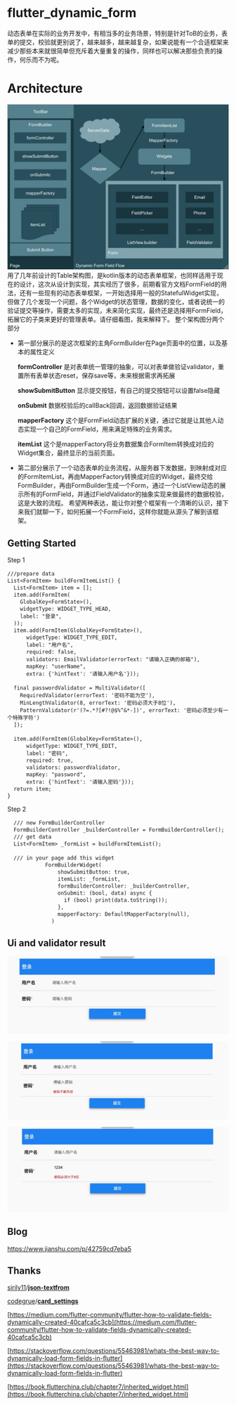 # flutter_dynamic_form
动态表单在实际的业务开发中，有相当多的业务场景，特别是针对ToB的业务，表单的提交，校验就更别说了，越来越多，越来越复杂，如果说能有一个合适框架来减少那些本来就很简单但充斥着大量重复的操作，同样也可以解决那些负责的操作，何乐而不为呢。

# Architecture
![image](https://github.com/ibaozi-cn/flutter_dynamic_form/raw/master/img/arc.webp)
用了几年前设计的Table架构图，是kotlin版本的动态表单框架，也同样适用于现在的设计，这次从设计到实现，其实经历了很多，前期看官方文档FormField的用法，还有一些现有的动态表单框架，一开始选择用一般的StatefulWidget实现，但做了几个发现一个问题，各个Widget的状态管理，数据的变化，或者说统一的验证提交等操作，需要太多的实现，未来简化实现，最终还是选择用FormField，拓展它的子类来更好的管理表单。请仔细看图，我来解释下。
整个架构图分两个部分
- 第一部分展示的是这次框架的主角FormBuilder在Page页面中的位置，以及基本的属性定义

  **formController** 是对表单统一管理的抽象，可以对表单做验证validator，重置所有表单状态reset，保存save等，未来根据需求再拓展

  **showSubmitButton** 显示提交按钮，有自己的提交按钮可以设置false隐藏

  **onSubmit** 数据校验后的callBack回调，返回数据验证结果

  **mapperFactory** 这个是FormField动态扩展的关键，通过它就是让其他人动态实现一个自己的FormField，用来满足特殊的业务需求。

  **itemList** 这个是mapperFactory将业务数据集合FormItem转换成对应的Widget集合，最终显示的当前页面。

- 第二部分展示了一个动态表单的业务流程，从服务器下发数据，到映射成对应的FormItemList，再由MapperFactory转换成对应的Widget，最终交给FormBuilder，再由FormBuilder生成一个Form，通过一个ListView动态的展示所有的FormField，并通过FieldValidator的抽象实现来做最终的数据校验，这是大致的流程。
希望两种表达，能让你对整个框架有一个清晰的认识，接下来我们就聊一下，如何拓展一个FormField，这样你就能从源头了解到该框架。
## Getting Started
Step 1
```
///prepare data
List<FormItem> buildFormItemList() {
  List<FormItem> item = [];
  item.add(FormItem(
    GlobalKey<FormState>(),
    widgetType: WIDGET_TYPE_HEAD,
    label: "登录",
  ));
  item.add(FormItem(GlobalKey<FormState>(),
      widgetType: WIDGET_TYPE_EDIT,
      label: "用户名",
      required: false,
      validators: EmailValidator(errorText: "请输入正确的邮箱"),
      mapKey: "userName",
      extra: {'hintText': '请输入用户名'}));

  final passwordValidator = MultiValidator([
    RequiredValidator(errorText: '密码不能为空'),
    MinLengthValidator(8, errorText: '密码必须大于8位'),
    PatternValidator(r'(?=.*?[#?!@$%^&*-])', errorText: '密码必须至少有一个特殊字符')
  ]);

  item.add(FormItem(GlobalKey<FormState>(),
      widgetType: WIDGET_TYPE_EDIT,
      label: "密码",
      required: true,
      validators: passwordValidator,
      mapKey: "password",
      extra: {'hintText': '请输入密码'}));
  return item;
}

```
Step 2
```
  /// new FormBuilderController
  FormBuilderController _builderController = FormBuilderController();
  /// get data
  List<FormItem> _formList = buildFormItemList();

  /// in your page add this widget
            FormBuilderWidget(
                showSubmitButton: true,
                itemList: _formList,
                formBuilderController: _builderController,
                onSubmit: (bool, data) async {
                  if (bool) print(data.toString());
                },
                mapperFactory: DefaultMapperFactory(null),
              )
```
## Ui and validator result

![image](https://github.com/ibaozi-cn/flutter_dynamic_form/raw/master/img/login.jpg)

![image](https://github.com/ibaozi-cn/flutter_dynamic_form/raw/master/img/validator_empty.jpg)

![image](https://github.com/ibaozi-cn/flutter_dynamic_form/raw/master/img/validator_min.jpg)

## Blog 

https://www.jianshu.com/p/42759cd7eba5

## Thanks
[sirily11](https://github.com/sirily11)/**[json-textfrom](https://github.com/sirily11/json-textfrom)**

[codegrue](https://github.com/codegrue)/**[card_settings](https://github.com/codegrue/card_settings)**

[https://medium.com/flutter-community/flutter-how-to-validate-fields-dynamically-created-40cafca5c3cb](https://medium.com/flutter-community/flutter-how-to-validate-fields-dynamically-created-40cafca5c3cb)

[https://stackoverflow.com/questions/55463981/whats-the-best-way-to-dynamically-load-form-fields-in-flutter](https://stackoverflow.com/questions/55463981/whats-the-best-way-to-dynamically-load-form-fields-in-flutter)

[https://book.flutterchina.club/chapter7/inherited_widget.html](https://book.flutterchina.club/chapter7/inherited_widget.html)




